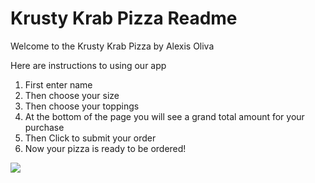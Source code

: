 <!DOCTYPE html>
<html>
    <head>
        <title>Alexis Oliva krusty krab </title>
        <div>
    </head>
    <body>
<h1> Krusty Krab Pizza Readme </h1>

<p>Welcome to the Krusty Krab Pizza by Alexis Oliva</p>

<p>Here are instructions to using our app</p>
<ol>
  <li>First enter name</li>
  <li>Then choose your size</li>
  <li>Then choose your toppings</li>
  <li>At the bottom of the page you will see a grand total amount for your purchase</li>
  <li>Then Click to submit your order</li>
  <li>Now your pizza is ready to be ordered!</li>
</ol>
<img src="http://kingstonhouseofpizza.com/wp-content/uploads/2013/04/Pizza-Wallpaper-pizza-6333801-1024-768.jpg"></img>
</html>